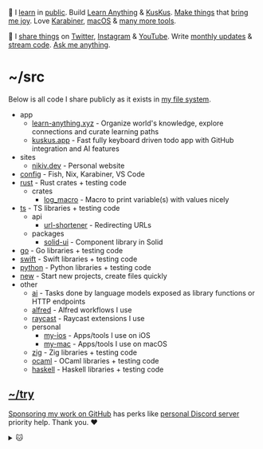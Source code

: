 👋 I [learn](https://wiki.nikiv.dev/sharing/everything-I-know) in [public](https://wiki.nikiv.dev/). Build [Learn Anything](https://github.com/learn-anything/learn-anything.xyz) & [KusKus](https://kuskus.app). [Make things](https://nikiv.dev/projects) that [bring me joy](https://nikiv.dev/likes). Love [Karabiner](https://wiki.nikiv.dev/macOS/apps/karabiner/), [macOS](https://github.com/nikitavoloboev/my-mac) & [many more tools](https://wiki.nikiv.dev/sharing/my-workflow).

💛 I [share things](https://wiki.nikiv.dev/sharing/) on [Twitter](https://twitter.com/nikitavoloboev), [Instagram](https://www.instagram.com/nikitavoloboev) & [YouTube](https://www.youtube.com/channel/UCEKqrUfr_FMKIO9XSJS4vDw). Write [monthly updates](https://wiki.nikiv.dev/looking-back/) & [stream code](https://www.youtube.com/@nikitavoloboev/streams). [Ask me anything](https://github.com/nikitavoloboev/ama).

# ~/src

Below is all code I share publicly as it exists in [my file system](https://wiki.nikiv.dev/unix/my-file-system).

- app
  - [learn-anything.xyz](https://github.com/learn-anything/learn-anything.xyz) - Organize world's knowledge, explore connections and curate learning paths
  - [kuskus.app](https://github.com/kuskusapp/kuskus) - Fast fully keyboard driven todo app with GitHub integration and AI features
- sites
  - [nikiv.dev](https://github.com/nikitavoloboev/nikiv.dev) - Personal website
- [config](https://github.com/nikitavoloboev/config) - Fish, Nix, Karabiner, VS Code
- [rust](https://github.com/nikitavoloboev/rust) - Rust crates + testing code
  - crates
    - [log_macro](https://github.com/nikitavoloboev/log_macro) - Macro to print variable(s) with values nicely
- [ts](https://github.com/nikitavoloboev/ts) - TS libraries + testing code
  - api
    - [url-shortener](https://github.com/nikitavoloboev/url-shortener) - Redirecting URLs
  - packages
    - [solid-ui](https://github.com/nikitavoloboev/solid-ui) - Component library in Solid
- [go](https://github.com/nikitavoloboev/go) - Go libraries + testing code
- [swift](https://github.com/nikitavoloboev/swift) - Swift libraries + testing code
- [python](https://github.com/nikitavoloboev/python) - Python libraries + testing code
- [new](https://github.com/nikitavoloboev/new) - Start new projects, create files quickly
- other
  - [ai](https://github.com/learn-anything/ai) - Tasks done by language models exposed as library functions or HTTP endpoints
  - [alfred](https://github.com/nikitavoloboev/alfred) - Alfred workflows I use
  - [raycast](https://github.com/nikitavoloboev/raycast) - Raycast extensions I use
  - personal
    - [my-ios](https://github.com/nikitavoloboev/my-ios) - Apps/tools I use on iOS
    - [my-mac](https://github.com/nikitavoloboev/my-mac) - Apps/tools I use on macOS
  - [zig](https://github.com/nikitavoloboev/zig) - Zig libraries + testing code
  - [ocaml](https://github.com/nikitavoloboev/ocaml) - OCaml libraries + testing code
  - [haskell](https://github.com/nikitavoloboev/haskell) - Haskell libraries + testing code

## [~/try](https://github.com/nikitavoloboev/try)

[Sponsoring my work on GitHub](https://github.com/sponsors/nikitavoloboev) has perks like [personal Discord server](https://discord.com/invite/TVafwaD23d) priority help. Thank you. ♥️

<details><summary>🐱</summary>
  <br/>
  <a href="https://nikiv.dev">
    <img width="800" heigth="200" src="https://raw.githubusercontent.com/nikitavoloboev/nikitavoloboev/main/cat.jpg"></img>
  </a>
</details>
